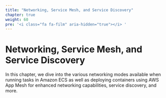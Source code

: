 ```yaml
---
title: "Networking, Service Mesh, and Service Discovery"
chapter: true
weight: 60
pre: '<i class="fa fa-film" aria-hidden="true"></i> '
---
```


# Networking, Service Mesh, and Service Discovery

In this chapter, we dive into the various networking modes available when running tasks in Amazon ECS as well as deploying containers using AWS App Mesh for enhanced networking capabilities, service discovery, and more.
